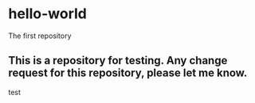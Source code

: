 # hello-world
The first repository

This is a repository for testing.
Any change request for this repository, please let me know.
----
test